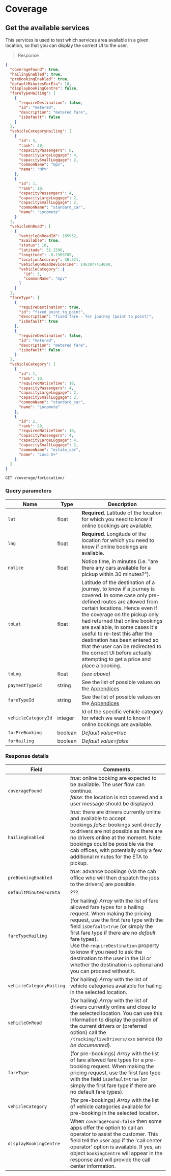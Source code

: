 # Coverage

## Get the available services

This services is used to test which services area available in a given location, so that you can display the correct UI to the user.

> Response

```json
{
  "coverageFound": true,
  "hailingEnabled": true,
  "preBookingEnabled": true,
  "defaultMinutesForEta": 10,
  "displayBookingCentre": false,
  "fareTypeHailing": [
    {
      "requireDestination": false,
      "id": "metered",
      "description": "metered fare",
      "isDefault": false
    }
  ],
  "vehicleCategoryHailing": [
    {
      "id": 3,
      "rank": 30,
      "capacityPassengers": 6,
      "capacityLargeLuggage": 4,
      "capacitySmallLuggage": 2,
      "commonName": "mpv",
      "name": "MPV"
    },
    {
      "id": 1,
      "rank": 10,
      "capacityPassengers": 4,
      "capacityLargeLuggage": 2,
      "capacitySmallLuggage": 2,
      "commonName": "standard_car",
      "name": "Locomote"
    }
  ],
  "vehicleOnRoad": [
    {
      "vehicleOnRoadId": 185952,
      "available": true,
      "status": 10,
      "latitude": 51.1598,
      "longitude": -0.1989709,
      "locationAccuracy": 30.521,
      "vehicleOnRoadDeviceTime": 1463077414000,
      "vehicleCategory": {
        "id": 3,
        "commonName": "mpv"
      }
    }
  ],  
  "fareType": [
    {
      "requireDestination": true,
      "id": "fixed_point_to_point",
      "description": "fixed fare - for journey (point to point)",
      "isDefault": true
    },
    {
      "requireDestination": false,
      "id": "metered",
      "description": "metered fare",
      "isDefault": false
    }
  ],
  "vehicleCategory": [
    {
      "id": 1,
      "rank": 10,
      "requiredNoticeTime": 10,
      "capacityPassengers": 4,
      "capacityLargeLuggage": 2,
      "capacitySmallLuggage": 2,
      "commonName": "standard_car",
      "name": "Locomote"
    },
    {
      "id": 2,
      "rank": 20,
      "requiredNoticeTime": 10,
      "capacityPassengers": 4,
      "capacityLargeLuggage": 4,
      "capacitySmallLuggage": 2,
      "commonName": "estate_car",
      "name": "Loco X+"
    }
  ]
}
```

`GET /coverage/forLocation/`

### Query parameters

Name | Type | Description
---- | ---- | -----------
`lat` | float | <b>Required</b>. Latitude of the location for which you need to know if online bookings are available.
`lng` | float | <b>Required</b>. Longitude of the location for which you need to know if online bookings are available.
`notice` | float | Notice time, in minutes (i.e. "are there any cars available for a pickup within 30 minutes?").
`toLat` | float | Latitude of the destination of a journey, to know if a journey is covered. In some case only pre-defined routes are allowed from certain locations. Hence even if the coverage on the pickup only had returned that online bookings are available, in some cases it's useful to re-test this after the destination has been entered so that the user can be redirected to the correct UI before actually attempting to get a price and place a booking.
`toLng` | float | <i>(see above)</i>
`paymentTypeId` | string | See the list of possible values on the <a href="#appendices">Appendices</a>
`fareTypeId` | string | See the list of possible values on the <a href="#appendices">Appendices</a>
`vehicleCategoryId` | integer | Id of the specific vehicle category for which we want to know if online bookings are available.
`forPreBooking` | boolean | <i>Default value=true</i>
`forHailing` | boolean | <i>Default value=false</i>

### Response details

Field | Comments
----- | --------
`coverageFound` | <i>true</i>: online booking are expected to be available. The user flow can continue.<br><i>false</i>: the location is not covered and a user message should be displayed.
`hailingEnabled` | <i>true</i>: there are drivers currently online and available to accept bookings.<i>false</i>: bookings sent directly to drivers are not possible as there are no drivers online at the moment. Note: bookings could be possible via the cab offices, with potentially only a few additional minutes for the ETA to pickup.
`preBookingEnabled` | <i>true</i>: advance bookings (via the cab office who will then dispatch the jobs to the drivers) are possible.
`defaultMinutesForEta` | ???.
`fareTypeHailing` | (for hailing) <i>Array</i> with the list of fare allowed fare types for a hailing request. When making the pricing request, use the first fare type with the field `isDefault=true` (or simply the first fare type if there are no <i>default</i> fare types).<br>Use the `requireDestination` property to know if you need to ask the destination to the user in the UI or whether the destination is optional and you can proceed without it.
`vehicleCategoryHailing` | (for hailing) <i>Array</i> with the list of vehicle categories available for hailing in the selected location.
`vehicleOnRoad` | (for hailing) <i>Array</i> with the list of drivers currently online and close to the selected location. You can use this information to display the position of the current drivers or (preferred option) call the `/tracking/liveDrivers/xxx` service (<i>to be documented</i>).
`fareType` | (for pre-bookings) <i>Array</i> with the list of fare allowed fare types for a pre-booking request. When making the pricing request, use the first fare type with the field `isDefault=true` (or simply the first fare type if there are no default fare types).
`vehicleCategory` | (for pre-bookings) <i>Array</i> with the list of vehicle categories available for pre-booking in the selected location.
`displayBookingCentre` | When `coverageFound=false` then some apps offer the option to call an operator to assist the customer. This field tell the user app if the 'call center operator' option is available. If yes, an object `bookingCentre` will appear in the response and will provide the call center information.
